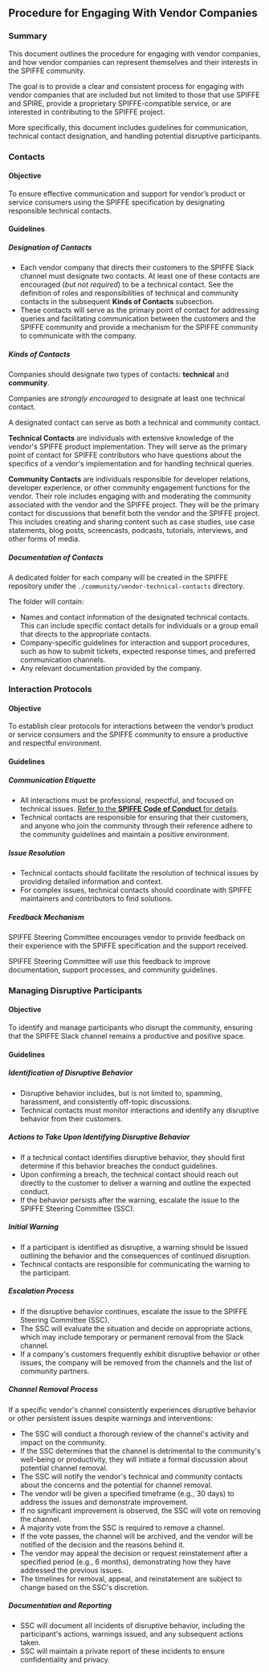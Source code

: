 ## Procedure for Engaging With Vendor Companies

### Summary

This document outlines the procedure for engaging with vendor companies, and
how vendor companies can represent themselves and their interests in the SPIFFE
community.

The goal is to provide a clear and consistent process for engaging with 
vendor companies that are included but not limited to those that use SPIFFE and 
SPIRE, provide a proprietary SPIFFE-compatible service, or are interested in 
contributing to the SPIFFE project.

More specifically, this document includes guidelines for communication, 
technical contact designation, and handling potential disruptive participants.

### Contacts

#### Objective

To ensure effective communication and support for vendor’s product or service
consumers using the SPIFFE specification by designating responsible technical 
contacts.

#### Guidelines

##### Designation of Contacts

* Each vendor company that directs their customers to the SPIFFE Slack channel 
  must designate two contacts. At least one of these contacts are encouraged
  (*but not required*) to be a technical contact. See the definition of roles
  and responsibilities of technical and community contacts in the subsequent
  **Kinds of Contacts** subsection.
* These contacts will serve as the primary point of contact for addressing 
  queries and facilitating communication between the customers and the SPIFFE 
  community and provide a mechanism for the SPIFFE community to communicate
  with the company.

##### Kinds of Contacts

Companies should designate two types of contacts: **technical** and 
**community**.

Companies are *strongly encouraged* to designate at least one technical contact.

A designated contact can serve as both a technical and community contact.

**Technical Contacts** are individuals with extensive knowledge of the vendor's 
SPIFFE product implementation. They will serve as the primary point of contact 
for SPIFFE contributors who have questions about the specifics of a vendor's 
implementation and for handling technical queries.

**Community Contacts** are individuals responsible for developer relations, 
developer experience, or other community engagement functions for the vendor. 
Their role includes engaging with and moderating the community associated with 
the vendor and the SPIFFE project. They will be the primary contact for 
discussions that benefit both the vendor and the SPIFFE project. This includes 
creating and sharing content such as case studies, use case statements, 
blog posts, screencasts, podcasts, tutorials, interviews, and other forms of 
media.

##### Documentation of Contacts

A dedicated folder for each company will be created in the SPIFFE repository
under the `./community/vendor-technical-contacts` directory.

The folder will contain:

* Names and contact information of the designated technical contacts. This can 
  include specific contact details for individuals or a group email that 
  directs to the appropriate contacts.
* Company-specific guidelines for interaction and support procedures, 
  such as how to submit tickets, expected response times, and preferred 
  communication channels.
* Any relevant documentation provided by the company.

### Interaction Protocols

#### Objective

To establish clear protocols for interactions between the vendor’s product or 
service consumers and the SPIFFE community to ensure a productive and respectful 
environment.

#### Guidelines

##### Communication Etiquette

* All interactions must be professional, respectful, and focused on technical 
  issues. [Refer to the **SPIFFE Code of Conduct** for details][coc].
* Technical contacts are responsible for ensuring that their customers, and 
  anyone who join the community through their reference adhere to the community 
  guidelines and maintain a positive environment.

[coc]: ../CODE-OF-CONDUCT.md "SPIFFE Code of Conduct"

##### Issue Resolution

* Technical contacts should facilitate the resolution of technical issues by 
  providing detailed information and context.
* For complex issues, technical contacts should coordinate with SPIFFE 
  maintainers and contributors to find solutions.

##### Feedback Mechanism

SPIFFE Steering Committee encourages vendor to provide feedback on their 
experience with the SPIFFE specification and the support received.

SPIFFE Steering Committee will use this feedback to improve documentation, 
support processes, and community guidelines.

### Managing Disruptive Participants

#### Objective

To identify and manage participants who disrupt the community, ensuring that 
the SPIFFE Slack channel remains a productive and positive space.

#### Guidelines

##### Identification of Disruptive Behavior

* Disruptive behavior includes, but is not limited to, spamming, harassment, and 
  consistently off-topic discussions.
* Technical contacts must monitor interactions and identify any disruptive 
  behavior from their customers.

##### Actions to Take Upon Identifying Disruptive Behavior

* If a technical contact identifies disruptive behavior, they should first 
  determine if this behavior breaches the conduct guidelines.
* Upon confirming a breach, the technical contact should reach out directly to 
  the customer to deliver a warning and outline the expected conduct.
* If the behavior persists after the warning, escalate the issue to the 
  SPIFFE Steering Committee (SSC).

##### Initial Warning

* If a participant is identified as disruptive, a warning should be issued 
  outlining the behavior and the consequences of continued disruption.
* Technical contacts are responsible for communicating the warning to the 
  participant.

##### Escalation Process

* If the disruptive behavior continues, escalate the issue to the 
  SPIFFE Steering Committee (SSC).
* The SSC will evaluate the situation and decide on appropriate actions, which 
  may include temporary or permanent removal from the Slack channel. 
* If a company's customers frequently exhibit disruptive behavior or other 
  issues, the company will be removed from the channels and the list of 
  community partners.

##### Channel Removal Process

If a specific vendor's channel consistently experiences disruptive behavior or 
other persistent issues despite warnings and interventions:

* The SSC will conduct a thorough review of the channel's activity and impact 
  on the community.
* If the SSC determines that the channel is detrimental to the community's 
  well-being or productivity, they will initiate a formal discussion about 
  potential channel removal.
* The SSC will notify the vendor's technical and community contacts about the 
  concerns and the potential for channel removal.
* The vendor will be given a specified timeframe (e.g., 30 days) to address the 
  issues and demonstrate improvement.
* If no significant improvement is observed, the SSC will vote on removing the 
  channel.
* A majority vote from the SSC is required to remove a channel.
* If the vote passes, the channel will be archived, and the vendor will be 
  notified of the decision and the reasons behind it.
* The vendor may appeal the decision or request reinstatement after a specified 
  period (e.g., 6 months), demonstrating how they have addressed the previous 
  issues.
* The timelines for removal, appeal, and reinstatement are subject to change 
  based on the SSC's discretion.

##### Documentation and Reporting

* SSC will document all incidents of disruptive behavior, including the 
  participant's actions, warnings issued, and any subsequent actions taken.
* SSC will maintain a private report of these incidents to ensure confidentiality 
  and privacy.
